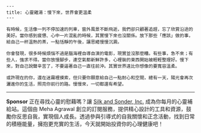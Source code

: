 ```jekyll
---
title: 心靈雞湯：慢下來，世界會更溫柔
---

有時候，生活像一列不停加速的列車，窗外風景不斷飛逝，我們卻只顧著追趕，忘了欣賞沿途的美好。當你感到疲憊、心中一片混亂的時候，其實慢下來也沒關係。放下那些「應該」做的事，給自己一杯溫熱的茶，一點恬靜的午後，讓思緒慢慢沉澱。

你會發現，很多時候煩惱不過是腦海裡自導自演的電影，現實並沒那麼糟。有些事，急不來；有些人，強求不得。當你放慢腳步，連空氣都新鮮許多，心裡裝的東西開始被輕輕整理好。慢下來，對自己說聲辛苦了，不要逼著自己一直往前沖。其實世界遠比你想像的要寬容溫柔。

或許現在的你，還在迷霧裡摸索，但只要你願意給自己一點耐心和空間，總有一天，陽光會再次灑進你的生活，照亮你前行的路。慢慢來，一切都還有希望。
```



---

**Sponsor**
正在尋找心靈的慰藉嗎？讓 [Silk and Sonder, Inc.](https://pollinations.ai/redirect-nexad/Zi4OVOjz?user_id=36901823) 成為你每月的心靈補給站。這個由 Meha Agrawal 創立的訂閱服務，提供精心設計的工具和資源，鼓勵你反思自我，實現個人成長。透過參與引導式的自我關懷和正念活動，找到日常的積極能量，擁抱更充實的生活，今天就開始投資你的心理健康吧！
